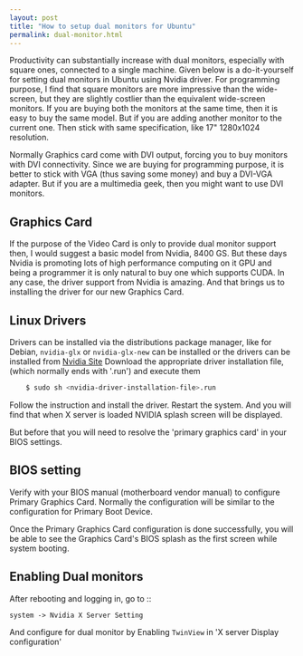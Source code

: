 ```yaml
---
layout: post
title: "How to setup dual monitors for Ubuntu"
permalink: dual-monitor.html
---
```


Productivity can substantially increase with dual monitors, especially with
square ones, connected to a single machine. Given below is a do-it-yourself
for setting dual monitors in Ubuntu using Nvidia driver. For programming
purpose, I find that square monitors are more impressive than the wide-screen,
but they are slightly costlier than the equivalent wide-screen monitors. If
you are buying both the monitors at the same time, then it is easy to buy the
same model. But if you are adding another monitor to the current one. Then
stick with same specification, like 17" 1280x1024 resolution.

Normally Graphics card come with DVI output, forcing you to buy monitors
with DVI connectivity. Since we are buying for programming purpose, it is
better to stick with VGA (thus saving some money) and buy a DVI-VGA adapter.
But if you are a multimedia geek, then you might want to use DVI monitors.

Graphics Card
-------------

If the purpose of the Video Card is only to provide dual monitor support then,
I would suggest a basic model from Nvidia, 8400 GS. But these days Nvidia is
promoting lots of high performance computing on it GPU and being a programmer
it is only natural to buy one which supports CUDA. In any case, the driver
support from Nvidia is amazing. And that brings us to installing the driver
for our new Graphics Card.

Linux Drivers
-------------

Drivers can be installed via the distributions package manager, like for
Debian, `nvidia-glx` or `nvidia-glx-new` can be installed
or the drivers can be installed from [Nvidia Site][Nvidia-Site]
Download the appropriate driver installation file, (which normally ends with
'.run') and execute them

```bash
    $ sudo sh <nvidia-driver-installation-file>.run
```

Follow the instruction and install the driver. Restart the system. And you
will find that when X server is loaded NVIDIA splash screen will be displayed.

But before that you will need to resolve the 'primary graphics card' in your
BIOS settings.

BIOS setting
------------

Verify with your BIOS manual (motherboard vendor manual) to configure Primary
Graphics Card. Normally the configuration will be similar to the configuration
for Primary Boot Device.

Once the Primary Graphics Card configuration is done successfully, you will
be able to see the Graphics Card's BIOS splash as the first screen while
system booting.

Enabling Dual monitors
----------------------

After rebooting and logging in, go to ::

    system -> Nvidia X Server Setting

And configure for dual monitor by Enabling `TwinView` in 'X server Display
configuration'

[Nvidia-site]: http://nvidia.com/page/drivers.html
